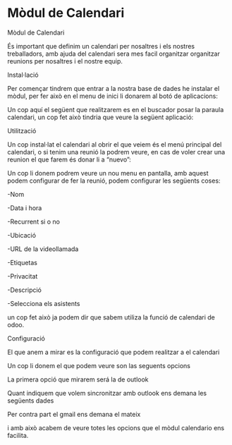 # Mòdul de Calendari

Mòdul de Calendari







És important que definim un calendari per nosaltres i els nostres treballadors, amb ajuda del calendari sera mes facil organitzar organitzar reunions per nosaltres i el nostre equip.



Instal·lació

Per començar tindrem que entrar a la nostra base de dades he instalar el mòdul, per fer això en el menu de inici li donarem al botó de aplicacions:





Un cop aquí el següent que realitzarem es en el buscador posar la paraula calendari, un cop fet això tindria que veure la següent aplicació:



Utilització 

Un cop instal·lat el calendari al obrir el que veiem és el menú principal del calendari, o si tenim una reunió la podrem veure, en cas de voler crear una reunion el que farem és donar li a “nuevo”:





Un cop li donem podrem veure un nou menu en pantalla, amb aquest podem configurar de fer la reunió, podem configurar les següents coses:

-Nom

-Data i hora

-Recurrent si o no

-Ubicació 

-URL de la videollamada

-Etiquetas

-Privacitat

-Descripció

-Selecciona els asistents



un cop fet això ja podem dir que sabem utiliza la funció de calendari de odoo.



Configuració

El que anem a mirar es la configuració que podem realitzar a el calendari







Un cop li donem el que podem veure son las seguents opcions




La primera opció que mirarem será la de outlook



Quant indiquem que volem sincronitzar amb outlook ens demana les següents dades



Per contra part el gmail ens demana el mateix



i amb això acabem de veure totes les opcions que el mòdul calendario ens facilita.



























